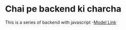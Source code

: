 # Chai pe backend ki charcha

This is a series of backend with javascript
-[Model Link](https://app.eraser.io/workspace/YtPqZ1VogxGy1jzIDkzj)